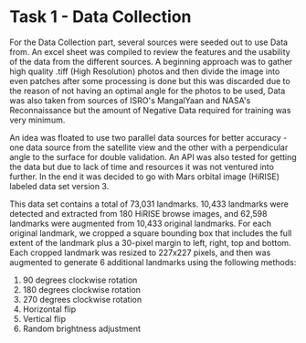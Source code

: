
# Task 1 - Data Collection # 

For the Data Collection part, several sources were seeded out to use Data from. An excel sheet was compiled to review the features and the usability of the data from the different sources. A beginning approach was to gather high quality .tiff (High Resolution) photos and then divide the image into even patches after some processing is done but this was discarded due to the reason of not having an optimal angle for the photos to be used, Data was also taken from sources of ISRO's MangalYaan and NASA's Reconnaissance but the amount of Negative Data required for training was very minimum. 

An idea was floated to use two parallel data sources for better accuracy - one data source from the satellite view and the other with a perpendicular angle to the surface for double validation. An API was also tested for getting the data but due to lack of time and resources it was not ventured into further. In the end it was decided to go with Mars orbital image (HiRISE) labeled data set version 3. 

This data set contains a total of 73,031 landmarks. 10,433 landmarks were detected and extracted from 180 HiRISE browse images, and 62,598 landmarks were augmented from 10,433 original landmarks. For each original landmark, we cropped a square bounding box that includes the full extent of the landmark plus a 30-pixel margin to left, right, top and bottom. Each cropped landmark was resized to 227x227 pixels, and then was augmented to generate 6 additional landmarks using the following methods:

1. 90 degrees clockwise rotation
2. 180 degrees clockwise rotation
3. 270 degrees clockwise rotation
4. Horizontal flip
5. Vertical flip
6. Random brightness adjustment



